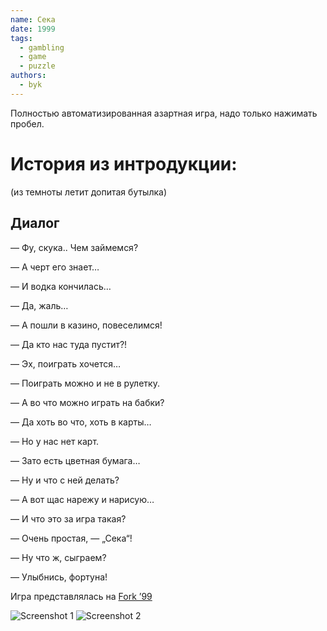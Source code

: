 ```yaml
---
name: Сека
date: 1999
tags:
  - gambling
  - game
  - puzzle
authors:
  - byk
---
```


Полностью автоматизированная азартная игра, надо только нажимать пробел.

# История из интродукции:

(из темноты летит допитая бутылка)

## Диалог

— Фу, скука.. Чем займемся?

— А черт его знает…

— И водка кончилась…

— Да, жаль…

— А пошли в казино, повеселимся!

— Да кто нас туда пустит?!

— Эх, поиграть хочется…

— Поиграть можно и не в рулетку.

— А во что можно играть на бабки?

— Да хоть во что, хоть в карты…

— Но у нас нет карт.

— Зато есть цветная бумага…

— Ну и что с ней делать?

— А вот щас нарежу и нарисую…

— И что это за игра такая?

— Очень простая, — „Сека“!

— Ну что ж, сыграем?

— Улыбнись, фортуна!

Игра представлялась на [Fork ’99](../fork99)

![Screenshot 1](seka1.jpg)
![Screenshot 2](seka2.jpg)
